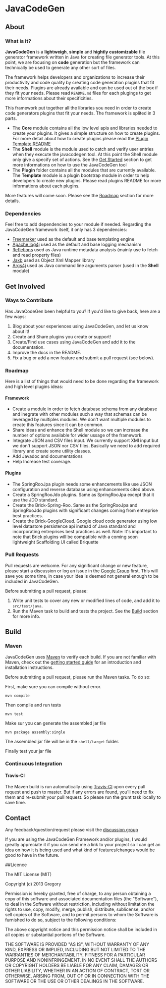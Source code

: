 # JavaCodeGen

## About
### What is it?

**JavaCodeGen** is a **lightweigh**, **simple** and **hightly customizable** file generator framework written in Java for creating file generator tools. At this point, we are focusing on **code** generation but the framework can technically be used to generate any other sort of files. 

The framework helps developers and organizations to increase their productivity and code quality by creating code generation plugins that fit their needs. Plugins are already available and can be used out of the box if they fit your needs. Please read `README.md` files for each plugings to get more informations about their specificities. 

This framework put together all the libraries you need in order to create code generators plugins that fit your needs. 
The framework is splited in 3 parts.
* The **Core** module contains all the low level apis and libraries needed to create your plugins. It gives a simple structure on how to create plugins. For more detail about how to create plugins please read the [Plugin Template README](#template)
* The **Shell** module is the module used to catch and verify user entries when they execute the javacodegen tool. At this point the Shell module only give a specify set of actions. See the [Get Started](#getstarted) section to get more informations on how to use the JavaCodeGen tool
* The **Plugin** folder contains all the modules that are currently available. The **Template** module is a plugin bootstrap module in order to help developers to create new plugins. Please read plugins README for more informations about each plugins. 

More features will come soon. Please see the [Roadmap](#roadmap) section for more details.

### Dependencies

Feel free to add dependencies to your module if needed. Regarding the JavaCodeGen framework itself, it only has 3 dependencies:
* [Freemarker](http://freemarker.org/) used as the default and base templating engine
* [Apache log4j](http://logging.apache.org/log4j/2.x/) used as the default and base logging mechanism
* [Refletions](https://github.com/ronmamo/reflections) used as Java runtime metadata analysis (mainly use to fetch and read property files)
* [Jaxb](https://jaxb.java.net/) used as Object Xml Mapper library
* [Args4j](http://args4j.kohsuke.org/) used as Java command line arguments parser (used in the **Shell** module)

## Get Involved
### Ways to Contribute

Has JavaCodeGen been helpful to you?  If you'd like to give back, here are a few ways:

1. Blog about your experiences using JavaCodeGen, and let us know about it!
2. Create and Share plugins you create or support!
3. Create/Find use cases using JavaCodeGen and add it to the documentation.
4. Improve the docs in the README.
5. Fix a bug or add a new feature and submit a pull request (see below).

### Roadmap
Here is a list of things that would need to be done regarding the framework and high level plugins ideas:

#### Framework

- Create a module in order to fetch database schema from any database and inegrate with other modules such a way that schemas can be leveraged by multiples modules. We don't want multiple modules to create this features since it can be common.
- Share ideas and enhance the Shell module so we can increase the number of options available for wider ussage of the framework.
- Integrate JSON and CSV files input. We currently support XMl input but we don't support JSON nor CSV files. Basically we need to add required library and create some utility classes.
- Add Javadoc and documentations
- Help Increase test coverage.

#### Plugins
- The SpringRooJpa plugin needs some enhancements like use JSON configuration and reverse database using enhancements cited above.
- Create a SpringRooJdo plugins. Same as SpringRooJpa except that it use the JDO standard.
- Create the Brick-Spring-Roo. Same as the SpringRooJpa and SpringRooJdo plugins with significant changes coming from entreprise best practices.
- Create the Brick-GoogleCloud. Google cloud code generator using low level datastore persistence api instead of Java standard and incorporating entreprises best practices as well.
Note: It's important to note that Brick plugins will be compatible with a coming soon lightweight Scaffolding UI called Briquette


### Pull Requests

Pull requests are welcome.  For any significant change or new feature, please start a discussion or log an issue in the [Google Group](http://groups.google.com/group/javacodegen) first.  This will save you some time, in case your idea is deemed not general enough to be included in JavaCodeGen.

Before submitting a pull request, please:

1. Write unit tests to cover any new or modified lines of code, and add it to `src/test/java`.
2. Run the Maven task to build and tests the project. See the [Build](#build) section for more info.

## Build

### Maven

JavaCodeGen uses [Maven](http://maven.apache.org) to verify each build.  If you are not familiar with Maven, check out the [getting started guide](http://maven.apache.org/guides/getting-started/index.html) for an introduction and installation instructions.

Before submitting a pull request, please run the Maven tasks.  To do so:

First, make sure you can compile without error. 

```
mvn compile
```

Then compile and run tests

```
mvn test
```

Make sur you can generate the assembled jar file

```
mvn package assembly:single
```

The assembled jar file will be in the `shell/target` folder.

Finally test your jar file

### Continuous Integration

#### Travis-CI
The Maven build is run automatically using [Travis-CI](travis-ci.org) upon every pull request and push to master.  But if any errors are found, you'll need to fix them and re-submit your pull request.  So please run the grunt task locally to save time.

## Contact

Any feedback/question/request please visit the [discussion group](http://groups.google.com/group/javacodegen)

If you are using the JavaCodeGen Framework and/or plugins, I would greatly appreciate it if you can send me a link to your project so I can get an idea on how it is being used and what kind of features/changes would be good to have in the future.

##Licence

The MIT License (MIT)

Copyright (c) 2013 Gregory

Permission is hereby granted, free of charge, to any person obtaining a copy of
this software and associated documentation files (the "Software"), to deal in
the Software without restriction, including without limitation the rights to
use, copy, modify, merge, publish, distribute, sublicense, and/or sell copies of
the Software, and to permit persons to whom the Software is furnished to do so,
subject to the following conditions:

The above copyright notice and this permission notice shall be included in all
copies or substantial portions of the Software.

THE SOFTWARE IS PROVIDED "AS IS", WITHOUT WARRANTY OF ANY KIND, EXPRESS OR
IMPLIED, INCLUDING BUT NOT LIMITED TO THE WARRANTIES OF MERCHANTABILITY, FITNESS
FOR A PARTICULAR PURPOSE AND NONINFRINGEMENT. IN NO EVENT SHALL THE AUTHORS OR
COPYRIGHT HOLDERS BE LIABLE FOR ANY CLAIM, DAMAGES OR OTHER LIABILITY, WHETHER
IN AN ACTION OF CONTRACT, TORT OR OTHERWISE, ARISING FROM, OUT OF OR IN
CONNECTION WITH THE SOFTWARE OR THE USE OR OTHER DEALINGS IN THE SOFTWARE.

